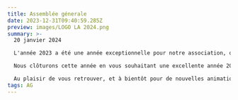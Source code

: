 ```yaml
---
title: Assemblée génerale
date: 2023-12-31T09:40:59.285Z
preview: images/LOGO LA 2024.png
summary: >-
  20 janvier 2024

  L'année 2023 a été une année exceptionnelle pour notre association, qui a célébré fièrement son 40e anniversaire.

  Nous clôturons cette année en vous souhaitant une excellente année 2024, pleine de bonheur, de succès et de nouvelles aventures. Consultez notre nouveau calendrier distribué dans vos boîtes aux lettres ou rejoignez-nous lors de notre Assemblée Générale le 20 janvier pour découvrir les activités que nous vous proposons en 2024.

  Au plaisir de vous retrouver, et à bientôt pour de nouvelles animations !
tags: AG
---
```

